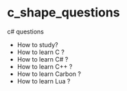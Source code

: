 # c_shape_questions
c# questions

- How to study?
- How to learn C ?
- How to learn C# ?
- How to learn C++ ?
- How to learn Carbon ?
- How to learn Lua ?
